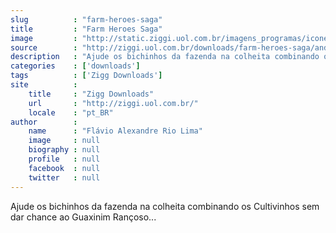 ```yaml
---
slug          : "farm-heroes-saga"
title         : "Farm Heroes Saga"
image         : "http://static.ziggi.uol.com.br/imagens_programas/icone_580b72e7aa8ce1c1cc51ef491ebc8d73_farm_heroes_saga.png"
source        : "http://ziggi.uol.com.br/downloads/farm-heroes-saga/android"
description   : "Ajude os bichinhos da fazenda na colheita combinando os Cultivinhos sem dar chance ao Guaxinim Rançoso..."
categories    : ['downloads']
tags          : ['Zigg Downloads']
site          :
    title     : "Zigg Downloads"
    url       : "http://ziggi.uol.com.br/"
    locale    : "pt_BR"
author        :
    name      : "Flávio Alexandre Rio Lima"
    image     : null
    biography : null
    profile   : null
    facebook  : null
    twitter   : null
---
```


Ajude os bichinhos da fazenda na colheita combinando os Cultivinhos sem dar chance ao Guaxinim Rançoso...
